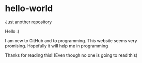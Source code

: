 # hello-world
Just another repository

Hello :)

I am new to GitHub and to programming. This website seems very promising. Hopefully it will help me in programming

Thanks for reading this! (Even though no one is going to read this)

